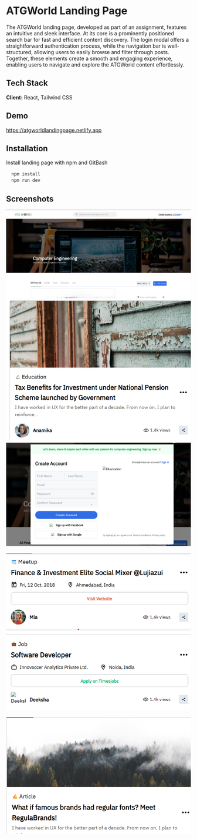 
# ATGWorld Landing Page

The ATGWorld landing page, developed as part of an assignment, features an intuitive and sleek interface. At its core is a prominently positioned search bar for fast and efficient content discovery. The login modal offers a straightforward authentication process, while the navigation bar is well-structured, allowing users to easily browse and filter through posts. Together, these elements create a smooth and engaging experience, enabling users to navigate and explore the ATGWorld content effortlessly.



## Tech Stack

**Client:** React, Tailwind CSS


## Demo
https://atgworldlandingpage.netlify.app




## Installation

Install landing page with npm and GitBash

```bash
  npm install
  npm run dev
```

    
## Screenshots

![Hero and Navbar](./src/assets/readme-images/1.png)
![Posts](./src/assets/readme-images/5.png)
![Posts](./src/assets/readme-images/6.png)


![Signup and Login](./src/assets/readme-images/4.png)

![Signup and Login](./src/assets/readme-images/image.png)
